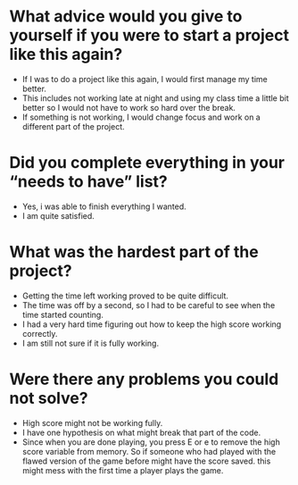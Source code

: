 # What advice would you give to yourself if you were to start a project like this again?
- If I was to do a project like this again, I would first manage my time better. 
- This includes not working late at night and using my class time a little bit better so I would not have to work so hard over the break.
- If something is not working, I would change focus and work on a different part of the project.

# Did you complete everything in your “needs to have” list?
- Yes, i was able to finish everything I wanted.
- I am quite satisfied.

# What was the hardest part of the project?
- Getting the time left working proved to be quite difficult.
- The time was off by a second, so I had to be careful to see when the time started counting.
- I had a very hard time figuring out how to keep the high score working correctly.
- I am still not sure if it is fully working.

# Were there any problems you could not solve?
- High score might not be working fully.
- I have one hypothesis on what might break that part of the code.
- Since when you are done playing, you press E or e to remove the high score variable from memory. So if someone who had played with the flawed version of the game before might have the score saved. this might mess with the first time a player plays the game.